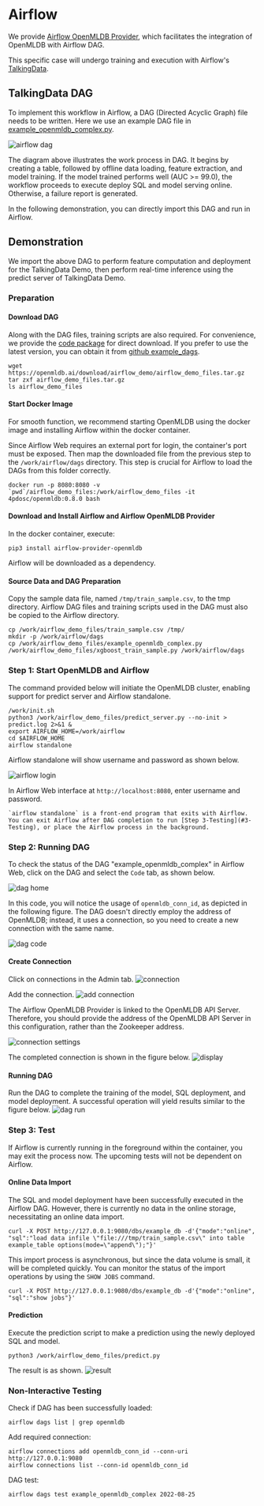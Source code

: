 # Airflow 
We provide [Airflow OpenMLDB Provider](https://github.com/4paradigm/OpenMLDB/tree/main/extensions/airflow-provider-openmldb), which facilitates the integration of OpenMLDB with Airflow DAG.

This specific case will undergo training and execution with Airflow's [TalkingData](https://chat.openai.com/talkingdata_demo).

## TalkingData DAG

To implement this workflow in Airflow, a DAG (Directed Acyclic Graph) file needs to be written. Here we use an example DAG file in [example_openmldb_complex.py](https://github.com/4paradigm/OpenMLDB/blob/main/extensions/airflow-provider-openmldb/openmldb_provider/example_dags/example_openmldb_complex.py).

![airflow dag](images/airflow_dag.png)

The diagram above illustrates the work process in DAG. It begins by creating a table, followed by offline data loading, feature extraction, and model training. If the model trained performs well (AUC >= 99.0), the workflow proceeds to execute deploy SQL and model serving online. Otherwise, a failure report is generated.

In the following demonstration, you can directly import this DAG and run in Airflow.


## Demonstration

We import the above DAG to perform feature computation and deployment for the TalkingData Demo, then perform real-time inference using the predict server of TalkingData Demo.

### Preparation

#### Download DAG

Along with the DAG files, training scripts are also required. For convenience, we provide the [code package](https://openmldb.ai/download/airflow_demo/airflow_demo_files.tar.gz) for direct download. If you prefer to use the latest version, you can obtain it from [github example_dags](https://github.com/4paradigm/OpenMLDB/tree/main/extensions/airflow-provider-openmldb/openmldb_provider/example_dags).

```
wget https://openmldb.ai/download/airflow_demo/airflow_demo_files.tar.gz
tar zxf airflow_demo_files.tar.gz
ls airflow_demo_files
```
#### Start Docker Image

For smooth function, we recommend starting OpenMLDB using the docker image and installing Airflow within the docker container.

Since Airflow Web requires an external port for login, the container's port must be exposed. Then map the downloaded file from the previous step to the `/work/airflow/dags` directory. This step is crucial for Airflow to load the DAGs from this folder correctly.

```
docker run -p 8080:8080 -v `pwd`/airflow_demo_files:/work/airflow_demo_files -it 4pdosc/openmldb:0.8.0 bash
```

#### Download and Install Airflow and Airflow OpenMLDB Provider
In the docker container, execute:
```
pip3 install airflow-provider-openmldb
```
Airflow will be downloaded as a dependency.

#### Source Data and DAG Preparation
Copy the sample data file, named `/tmp/train_sample.csv`, to the tmp directory. Airflow DAG files and training scripts used in the DAG must also be copied to the Airflow directory.

```
cp /work/airflow_demo_files/train_sample.csv /tmp/
mkdir -p /work/airflow/dags
cp /work/airflow_demo_files/example_openmldb_complex.py /work/airflow_demo_files/xgboost_train_sample.py /work/airflow/dags
```

### Step 1: Start OpenMLDB and Airflow
The command provided below will initiate the OpenMLDB cluster, enabling support for predict server and Airflow standalone.
```
/work/init.sh
python3 /work/airflow_demo_files/predict_server.py --no-init > predict.log 2>&1 &
export AIRFLOW_HOME=/work/airflow
cd $AIRFLOW_HOME
airflow standalone
```

Airflow standalone will show username and password as shown below.

![airflow login](images/airflow_login.png)

In Airflow Web interface at `http://localhost:8080`, enter username and password.

```{caution}
`airflow standalone` is a front-end program that exits with Airflow. You can exit Airflow after DAG completion to run [Step 3-Testing](#3-Testing), or place the Airflow process in the background.
```

### Step 2: Running DAG

To check the status of the DAG "example_openmldb_complex" in Airflow Web, click on the DAG and select the `Code` tab, as shown below.

![dag home](images/dag_home.png)

In this code, you will notice the usage of `openmldb_conn_id`, as depicted in the following figure. The DAG doesn't directly employ the address of OpenMLDB; instead, it uses a connection, so you need to create a new connection with the same name.

![dag code](images/dag_code.png)

#### Create Connection
Click on connections in the Admin tab.
![connection](images/connection.png)

Add the connection.
![add connection](images/add_connection.png)

The Airflow OpenMLDB Provider is linked to the OpenMLDB API Server. Therefore, you should provide the address of the OpenMLDB API Server in this configuration, rather than the Zookeeper address.

![connection settings](images/connection_settings.png)

The completed connection is shown in the figure below.
![display](images/connection_display.png)

#### Running DAG
Run the DAG to complete the training of the model, SQL deployment, and model deployment. A successful operation will yield results similar to the figure below.
![dag run](images/dag_run.png)

### Step 3: Test

If Airflow is currently running in the foreground within the container, you may exit the process now. The upcoming tests will not be dependent on Airflow.

#### Online Data Import
The SQL and model deployment have been successfully executed in the Airflow DAG. However, there is currently no data in the online storage, necessitating an online data import.

```
curl -X POST http://127.0.0.1:9080/dbs/example_db -d'{"mode":"online", "sql":"load data infile \"file:///tmp/train_sample.csv\" into table example_table options(mode=\"append\");"}'
```

This import process is asynchronous, but since the data volume is small, it will be completed quickly. You can monitor the status of the import operations by using the `SHOW JOBS` command.
```
curl -X POST http://127.0.0.1:9080/dbs/example_db -d'{"mode":"online", "sql":"show jobs"}'
```

#### Prediction
Execute the prediction script to make a prediction using the newly deployed SQL and model.
```
python3 /work/airflow_demo_files/predict.py
```
The result is as shown.
![result](images/airflow_test_result.png)


### Non-Interactive Testing

Check if DAG has been successfully loaded:
```
airflow dags list | grep openmldb
```
Add required connection:
```
airflow connections add openmldb_conn_id --conn-uri http://127.0.0.1:9080
airflow connections list --conn-id openmldb_conn_id
```
DAG test:
```
airflow dags test example_openmldb_complex 2022-08-25
```
